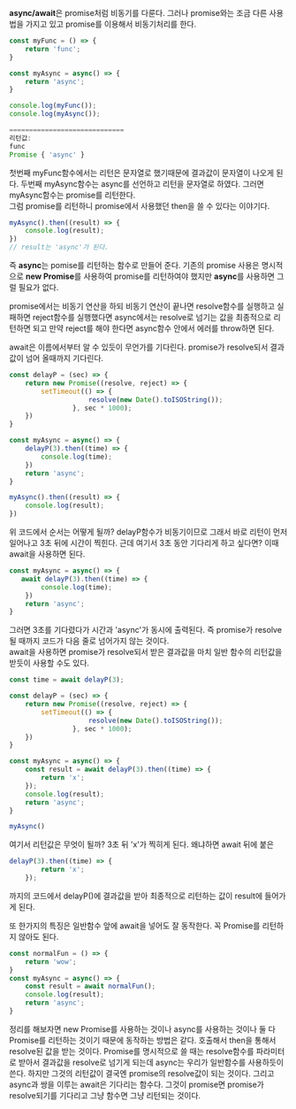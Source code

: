 **async/await**은 promise처럼 비동기를 다룬다. 그러나 promise와는 조금 다른 사용법을 가지고 있고 promise를 이용해서 비동기처리를 한다.  
  
```js
const myFunc = () => {
    return 'func';
}

const myAsync = async() => {
    return 'async';
}

console.log(myFunc());
console.log(myAsync());

=============================
리턴값:
func
Promise { 'async' }
```
  첫번째 myFunc함수에서는 리턴은 문자열로 했기때문에 결과값이 문자열이 나오게 된다. 두번째 myAsync함수는 async를 선언하고 리턴을 문자열로 하였다. 그러면 myAsync함수는 promise를 리턴한다.  
  그럼 promise를 리턴하니 promise에서 사용했던 then을 쓸 수 있다는 이야기다. 
```js
myAsync().then((result) => {
    console.log(result);
})
// result는 'async'가 된다.
```
즉 **async**는 pomise를 리턴하는 함수로 만들어 준다. 기존의 promise 사용은 명시적으로 **new Promise**를 사용하여 promise를 리턴하여야 했지만 **async**를 사용하면 그럴 필요가 없다. 
  
promise에서는 비동기 연산을 하되 비동기 연산이 끝나면 resolve함수를 실행하고 실패하면 reject함수를 실행했다면 async에서는 resolve로 넘기는 값을 최종적으로 리턴하면 되고 만약 reject를 해야 한다면 async함수 안에서 에러를 throw하면 된다.  
    
await은 이름에서부터 알 수 있듯이 무언가를 기다린다. promise가 resolve되서 결과값이 넘어 올때까지 기다린다. 
```js
const delayP = (sec) => {
    return new Promise((resolve, reject) => {
        setTimeout(() => {
                    resolve(new Date().toISOString());
                }, sec * 1000);
    })
}

const myAsync = async() => {
    delayP(3).then((time) => {
        console.log(time);
    })
    return 'async';
}

myAsync().then((result) => {
    console.log(result);
})
```
위 코드에서 순서는 어떻게 될까? delayP함수가 비동기이므로 그래서 바로 리턴이 먼저 일어나고 3초 뒤에 시간이 찍힌다. 근데 여기서 3초 동안 기다리게 하고 싶다면? 이때 await을 사용하면 된다. 
```js
const myAsync = async() => {
   await delayP(3).then((time) => {
        console.log(time);
    })
    return 'async';
}
```
그러면 3초를 기다렸다가 시간과 'async'가 동시에 출력된다. 즉 promise가 resolve 될 때까지 코드가 다음 줄로 넘어가지 않는 것이다.  
await을 사용하면 promise가 resolve되서 받은 결과값을 마치 일반 함수의 리턴값을 받듯이 사용할 수도 있다.
```js
const time = await delayP(3);
```
  
```js
const delayP = (sec) => {
    return new Promise((resolve, reject) => {
        setTimeout(() => {
                    resolve(new Date().toISOString());
                }, sec * 1000);
    })
}

const myAsync = async() => {
    const result = await delayP(3).then((time) => {
        return 'x';
    });
    console.log(result);
    return 'async';
}

myAsync()
```
여기서 리턴값은 무엇이 될까? 3초 뒤 'x'가 찍히게 된다. 왜냐하면 await 뒤에 붙은 
```js
delayP(3).then((time) => {
        return 'x';
    });
```
까지의 코드에서 delayP()에 결과값을 받아 최종적으로 리턴하는 값이 result에 들어가게 된다.  
  
또 한가지의 특징은 일반함수 앞에 await을 넣어도 잘 동작한다. 꼭 Promise를 리턴하지 않아도 된다.
```js
const normalFun = () => {
    return 'wow';
}
const myAsync = async() => {
    const result = await normalFun();
    console.log(result);
    return 'async';
}
```
  
정리를 해보자면 new Promise를 사용하는 것이나 async를 사용하는 것이나 둘 다 Promise를 리턴하는 것이기 때문에 동작하는 방법은 같다. 호출해서 then을 통해서 resolve된 값을 받는 것이다. Promise를 명시적으로 쓸 때는 resolve함수를 파라미터로 받아서 결과값을 resolve로 넘기게 되는데 async는 우리가 일반함수를 사용하듯이 쓴다. 하지만 그것의 리턴값이 결국엔 promise의 resolve값이 되는 것이다. 그리고 async과 쌍을 이루는 await은 기다리는 함수다. 그것이 promise면 promise가 resolve되기를 기다리고 그냥 함수면 그냥 리턴되는 것이다. 


